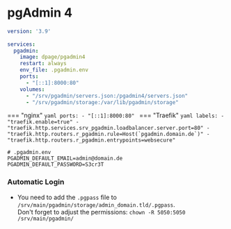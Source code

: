 # pgAdmin 4

```yaml
version: '3.9'
	
services:
  pgadmin:
    image: dpage/pgadmin4
    restart: always
    env_file: .pgadmin.env
    ports:
      - "[::1]:8000:80"
    volumes:
      - "/srv/pgadmin/servers.json:/pgadmin4/servers.json"
      - "/srv/pgadmin/storage:/var/lib/pgadmin/storage"
```

=== "nginx"
    ```yaml
        ports:
          - "[::1]:8000:80"
    ```
=== "Traefik"
    ```yaml
        labels:
          - "traefik.enable=true"
          - "traefik.http.services.srv_pgadmin.loadbalancer.server.port=80"
          - "traefik.http.routers.r_pgadmin.rule=Host(`pgadmin.domain.de`)"
          - "traefik.http.routers.r_pgadmin.entrypoints=websecure"
    ```

```shell
# .pgadmin.env
PGADMIN_DEFAULT_EMAIL=admin@domain.de
PGADMIN_DEFAULT_PASSWORD=S3cr3T
```

### Automatic Login
* You need to add the `.pgpass` file to `/srv/main/pgadmin/storage/admin_domain.tld/.pgpass`.  
Don't forget to adjust the permissions: `chown -R 5050:5050 /srv/main/pgadmin/`
